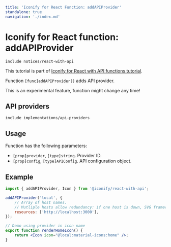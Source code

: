 ```yaml
title: 'Iconify for React Function: addAPIProvider'
standalone: true
navigation: './index.md'
```

# Iconify for React function: addAPIProvider

`include notices/react-with-api`

This tutorial is part of [Iconify for React with API functions tutorial](./index.md#functions).

Function `[func]addAPIProvider()` adds API provider.

This is an experimental feature, function might change any time!

## API providers

`include implementations/api-providers`

## Usage

Function has the following parameters:

- `[prop]provider`, `[type]string`. Provider ID.
- `[prop]config`, `[type]APIConfig`. API configuration object.

## Example

```jsx
import { addAPIProvider, Icon } from '@iconify/react-with-api';

addAPIProvider('local', {
	// Array of host names.
	// Mutliple hosts allow redundancy: if one host is down, SVG framework will query another host.
	resources: ['http://localhost:3000'],
});

// Demo using provider in icon name
export function renderHomeIcon() {
	return <Icon icon="@local:material-icons:home" />;
}
```
